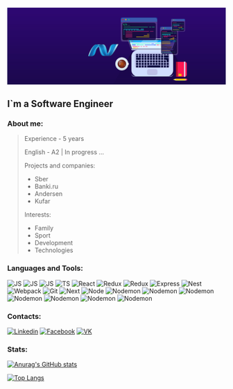 ![Header](./assets/img_1.jpeg)

## I`m a Software Engineer

### About me:
> Experience - 5 years
> 
> English - A2 | In progress ...
>
> Projects and companies:
> - Sber
> - Banki.ru
> - Andersen
> - Kufar
> 
> Interests:
> - Family
> - Sport
> - Development
> - Technologies

### Languages and Tools:
![JS](https://img.shields.io/badge/html5-090909?style=for-the-badge&logo=html5)
![JS](https://img.shields.io/badge/css3-090909?style=for-the-badge&logo=css3)
![JS](https://img.shields.io/badge/javascript-090909?style=for-the-badge&logo=javascript)
![TS](https://img.shields.io/badge/typescript-090909?style=for-the-badge&logo=typescript)
![React](https://img.shields.io/badge/react-090909?style=for-the-badge&logo=react)
![Redux](https://img.shields.io/badge/redux-090909?style=for-the-badge&logo=redux&logoColor=940ee4)
![Redux](https://img.shields.io/badge/saga-090909?style=for-the-badge&logo=redux-saga)
![Express](https://img.shields.io/badge/express-090909?style=for-the-badge&logo=express&logoColor=4bf174)
![Nest](https://img.shields.io/badge/nestjs-090909?style=for-the-badge&logo=nestjs&logoColor=df3d87)
![Webpack](https://img.shields.io/badge/webpack-090909?style=for-the-badge&logo=webpack)
![Git](https://img.shields.io/badge/GIT-090909?style=for-the-badge&logo=git)
![Next](https://img.shields.io/badge/next.js-090909?style=for-the-badge&logo=next.js)
![Node](https://img.shields.io/badge/node.js-090909?style=for-the-badge&logo=node.js)
![Nodemon](https://img.shields.io/badge/nodemon-090909?style=for-the-badge&logo=nodemon)
![Nodemon](https://img.shields.io/badge/nx-090909?style=for-the-badge&logo=nx)
![Nodemon](https://img.shields.io/badge/lerna-090909?style=for-the-badge&logo=lerna)
![Nodemon](https://img.shields.io/badge/sass-090909?style=for-the-badge&logo=sass)
![Nodemon](https://img.shields.io/badge/jest-090909?style=for-the-badge&logo=jest)
![Nodemon](https://img.shields.io/badge/testing_library-090909?style=for-the-badge&logo=testing-library)
![Nodemon](https://img.shields.io/badge/styled_components-090909?style=for-the-badge&logo=styled-components)

### Contacts:
[![Linkedin](https://img.shields.io/badge/linkedin-090909?style=for-the-badge&logo=linkedin&logoColor=077ad9)](https://www.linkedin.com/in/dmitry-gaydamovich-893118199/)
[![Facebook](https://img.shields.io/badge/facebook-090909?style=for-the-badge&logo=facebook&logoColor=3b50d7)](https://www.facebook.com/profile.php?id=100042419645884)
[![VK](https://img.shields.io/badge/vk-090909?style=for-the-badge&logo=vk&logoColor=3b9dd9)](https://vk.com/id185653550)

### Stats:
[![Anurag's GitHub stats](https://github-readme-stats-eight-theta.vercel.app/api?username=Gaydamovich&count_private=true&show_icons=true&theme=highcontrast)](https://github.com/Gaydamovich)

[![Top Langs](https://github-readme-stats.vercel.app/api/top-langs/?username=Gaydamovich&theme=highcontrast&layout=compact)](https://github.com/Gaydamovich)

